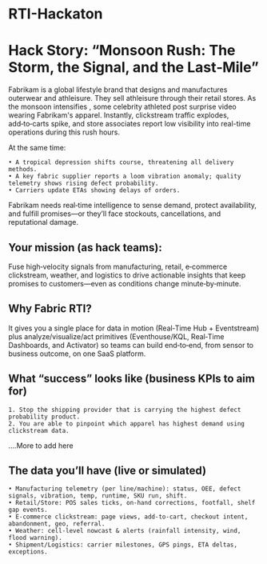 # RTI-Hackaton
# Hack Story: “Monsoon Rush: The Storm, the Signal, and the Last‑Mile”

Fabrikam is a global lifestyle brand that designs and manufactures outerwear and athleisure. They sell athleisure through their retail stores. As the monsoon intensifies , some celebrity athleted post surprise video wearing Fabrikam's apparel. Instantly, clickstream traffic explodes, add‑to‑carts spike, and store associates report low visibility into real-time operations during this rush hours.

At the same time:
	
 	• A tropical depression shifts course, threatening all delivery methods.
	• A key fabric supplier reports a loom vibration anomaly; quality telemetry shows rising defect probability.
	• Carriers update ETAs showing delays of orders.

Fabrikam needs real‑time intelligence to sense demand, protect availability, and fulfill promises—or they’ll face stockouts, cancellations, and reputational damage.
## Your mission (as hack teams): 
Fuse high‑velocity signals from manufacturing, retail, e‑commerce clickstream, weather, and logistics to drive actionable insights that keep promises to customers—even as conditions change minute‑by‑minute.
## Why Fabric RTI? 
It gives you a single place for data in motion (Real‑Time Hub + Eventstream) plus analyze/visualize/act primitives (Eventhouse/KQL, Real‑Time Dashboards, and Activator) so teams can build end‑to‑end, from sensor to business outcome, on one SaaS platform.

## What “success” looks like (business KPIs to aim for)
	1. Stop the shipping provider that is carrying the highest defect probability product.
 	2. You are able to pinpoint which apparel has highest demand using clickstream data.
 ....More to add here

## The data you’ll have (live or simulated)
	• Manufacturing telemetry (per line/machine): status, OEE, defect signals, vibration, temp, runtime, SKU run, shift.
	• Retail/Store: POS sales ticks, on‑hand corrections, footfall, shelf gap events.
	• E‑commerce clickstream: page views, add‑to‑cart, checkout intent, abandonment, geo, referral.
	• Weather: cell‑level nowcast & alerts (rainfall intensity, wind, flood warning).
	• Shipment/Logistics: carrier milestones, GPS pings, ETA deltas, exceptions.
